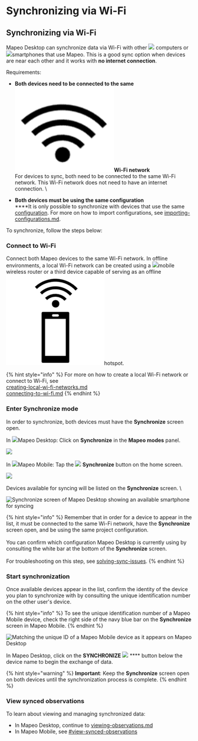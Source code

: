 # Synchronizing via Wi-Fi

## Synchronizing via Wi-Fi

Mapeo Desktop can synchronize data via Wi-Fi with other ![](../../../../.gitbook/assets/Laptop\_with\_Mapeo.png) computers or ![](../../../../.gitbook/assets/smartphone\_with\_Mapeo)smartphones that use Mapeo. This is a good sync option when devices are near each other and it works with **no internet connection**.&#x20;

Requirements:

* **Both devices need to be connected to the same** ![](../../../../.gitbook/assets/wifi-cropped-01.png)**Wi-Fi network**\
  For devices to sync, both need to be connected to the same Wi-Fi network. This Wi-Fi network does not need to have an internet connection. \

* **Both devices must be using the same configuration**\
  ****It is only possible to synchronize with devices that use the same [configuration](../../../customization-options/custom-configurations/#about-custom-configurations). For more on how to import configurations, see [importing-configurations.md](../../../mapeo-desktop-installation-setup/importing-configurations.md "mention").



To synchronize, follow the steps below:

### Connect to Wi-Fi

Connect both Mapeo devices to the same Wi-Fi network. In offline environments, a local Wi-Fi network can be created using a ![](../../../../.gitbook/assets/Router\_icon.png)mobile wireless router or a third device capable of serving as an offline ![](../../../../.gitbook/assets/hotspot.png)hotspot.&#x20;

{% hint style="info" %}
For more on how to create a local Wi-Fi network or connect to Wi-Fi, see\
[creating-local-wi-fi-networks.md](../../../troubleshooting/creating-local-wi-fi-networks.md "mention")\
[connecting-to-wi-fi.md](../../../troubleshooting/connecting-to-wi-fi.md "mention")
{% endhint %}

### Enter Synchronize mode

In order to synchronize, both devices must have the **Synchronize** screen open.

In ![](../../../../.gitbook/assets/Mapeo\_Desktop.png)Mapeo Desktop: Click on **Synchronize** in the **Mapeo modes** panel.

![](../../../../.gitbook/assets/Md\_Synchronize\_mode.jpg)

In ![](../../../../.gitbook/assets/Mapeo\_Mobile.png)Mapeo Mobile: Tap the ![](../../../../.gitbook/assets/app\_icons\_Sync\_35px.png) **Synchronize** button on the home screen.

![](../../../../.gitbook/assets/Homescreen-Sync\_button.jpg)&#x20;



Devices available for syncing will be listed on the **Synchronize** screen. \


![Synchronize screen of Mapeo Desktop showing an available smartphone for syncing](../../../../.gitbook/assets/Md\_Synchronize\_mode\_sync\_with\_mobile\_no\_callout.jpg)

{% hint style="info" %}
Remember that in order for a device to appear in the list, it must be connected to the same Wi-Fi network, have the **Synchronize** screen open, and be using the same project configuration. \
\
You can confirm which configuration Mapeo Desktop is currently using by consulting the white bar at the bottom of the **Synchronize** screen.\
\
For troubleshooting on this step, see [solving-sync-issues](../../../troubleshooting/solving-sync-issues/ "mention").
{% endhint %}

### Start synchronization

Once available devices appear in the list, confirm the identity of the device you plan to synchronize with by consulting the unique identification number on the other user's device.

{% hint style="info" %}
To see the unique identification number of a Mapeo Mobile device, check the right side of the navy blue bar on the **Synchronize** screen in Mapeo Mobile.
{% endhint %}

![Matching the unique ID of a Mapeo Mobile device as it appears on Mapeo Desktop](../../../../.gitbook/assets/Md\_Synchronize\_confirm\_Mm\_deviceID.jpg)

In Mapeo Desktop, click on the **SYNCHRONIZE** ![](../../../../.gitbook/assets/sync\_icon\_simple-.png) **** button below the device name to begin the exchange of data.&#x20;

{% hint style="warning" %}
**Important**: Keep the **Synchronize** screen open on both devices until the synchronization process is complete.
{% endhint %}

### View synced observations

To learn about viewing and managing synchronized data:

* In Mapeo Desktop, continue to [viewing-observations.md](../viewing-observations.md "mention")
* In Mapeo Mobile, see [#view-synced-observations](../../../mapeo-mobile-use/wifi-sync.md#view-synced-observations "mention")<mark style="color:blue;"></mark>
